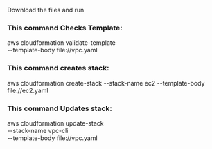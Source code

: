 Download the files and run
### This command Checks Template:

aws cloudformation validate-template \
--template-body file://vpc.yaml

### This command creates stack:

aws cloudformation create-stack --stack-name ec2 --template-body file://ec2.yaml

### This command Updates stack:

aws cloudformation update-stack \
--stack-name vpc-cli \
--template-body file://vpc.yaml


#### 